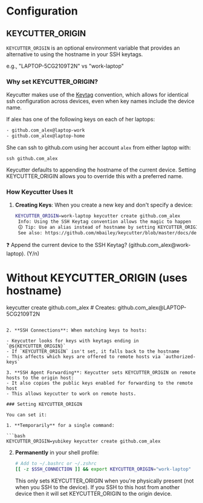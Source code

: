 # Configuration

## KEYCUTTER_ORIGIN

`KEYCUTTER_ORIGIN` is an optional environment variable that provides an
alternative to using the hostname in your SSH keytags.

e.g., "LAPTOP-5CG2109T2N" vs "work-laptop"

### Why set KEYCUTTER_ORIGIN?

Keycutter makes use of the [Keytag](./ssh-keytags.md) convention, which allows
for identical ssh configuration across devices, even when key names
include the device name.

If alex has one of the following keys on each of her laptops:

```txt
- github.com_alex@laptop-work
- github.com_alex@laptop-home
```

She can ssh to github.com using her account `alex` from either laptop with:

```shell
ssh github.com_alex
```

Keycutter defaults to appending the hostname of the current device. Setting
KEYCUTTER_ORIGIN allows you to override this with a preferred name.

### How Keycutter Uses It

1. **Creating Keys**: When you create a new key and don't specify a device:

   ```bash
   KEYCUTTER_ORIGIN=work-laptop keycutter create github.com_alex
    Info: Using the SSH Keytag convention allows the magic to happen
    🛈 Tip: Use an alias instead of hostname by setting KEYCUTTER_ORIGIN env var.
    See also: https://github.com/mbailey/keycutter/blob/master/docs/design/ssh-keytags.md
   ```

❓ Append the current device to the SSH Keytag? (github.com_alex@work-laptop). (Y/n)

# Without KEYCUTTER_ORIGIN (uses hostname)

keycutter create github.com_alex # Creates: github.com_alex@LAPTOP-5CG2109T2N

````

2. **SSH Connections**: When matching keys to hosts:

- Keycutter looks for keys with keytags ending in `@${KEYCUTTER_ORIGIN}`
- If `KEYCUTTER_ORIGIN` isn't set, it falls back to the hostname
- This affects which keys are offered to remote hosts via `authorized-keys`

3. **SSH Agent Forwarding**: Keycutter sets KEYCUTTER_ORIGIN on remote hosts to the origin host:
- It also copies the public keys enabled for forwarding to the remote host
- This allows keycutter to work on remote hosts.

### Setting KEYCUTTER_ORIGIN

You can set it:

1. **Temporarily** for a single command:

```bash
KEYCUTTER_ORIGIN=yubikey keycutter create github.com_alex
````

2. **Permanently** in your shell profile:

   ```bash
   # Add to ~/.bashrc or ~/.zshrc
   [[ -z $SSH_CONNECTION ]] && export KEYCUTTER_ORIGIN="work-laptop"
   ```

   This only sets KEYCUTTER_ORIGIN when you're physically present (not when you SSH to the device). If you SSH to this host from another device then it will set KEYCUTTER_ORIGIN to the origin device.

